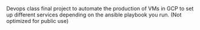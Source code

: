 Devops class final project to automate the production of VMs in GCP to set up different services depending on the ansible playbook you run. (Not optimized for public use)
